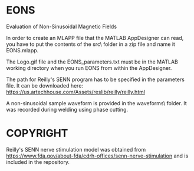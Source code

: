 # EONS
Evaluation of Non-Sinusoidal Magnetic Fields

In order to create an MLAPP file that the MATLAB AppDesigner can read, you have to put the contents of the src\ folder in a zip file and name it EONS.mlapp.

The Logo.gif file and the EONS_parameters.txt must be in the MATLAB working directory when you run EONS from within the AppDesigner. 

The path for Reilly's SENN program has to be specified in the parameters file. It can be downloaded here:
https://us.artechhouse.com/Assets/reslib/reilly/reilly.html

A non-sinusoidal sample waveform is provided in the waveforms\ folder. It was recorded during welding using phase cutting.

# COPYRIGHT
Reilly's SENN nerve stimulation model was obtained from https://www.fda.gov/about-fda/cdrh-offices/senn-nerve-stimulation and is included in the repository.


